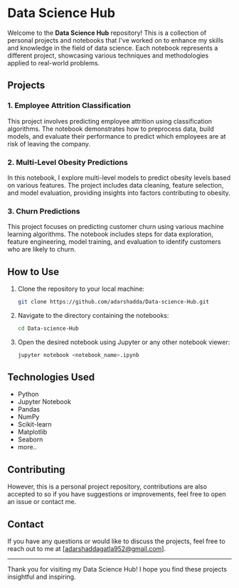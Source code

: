 # Data Science Hub

Welcome to the **Data Science Hub** repository! This is a collection of personal projects and notebooks that I've worked on to enhance my skills and knowledge in the field of data science. Each notebook represents a different project, showcasing various techniques and methodologies applied to real-world problems.

## Projects

### 1. Employee Attrition Classification
This project involves predicting employee attrition using classification algorithms. The notebook demonstrates how to preprocess data, build models, and evaluate their performance to predict which employees are at risk of leaving the company.

### 2. Multi-Level Obesity Predictions
In this notebook, I explore multi-level models to predict obesity levels based on various features. The project includes data cleaning, feature selection, and model evaluation, providing insights into factors contributing to obesity.

### 3. Churn Predictions
This project focuses on predicting customer churn using various machine learning algorithms. The notebook includes steps for data exploration, feature engineering, model training, and evaluation to identify customers who are likely to churn.

## How to Use

1. Clone the repository to your local machine:
    ```bash
    git clone https://github.com/adarshadda/Data-science-Hub.git
    ```

2. Navigate to the directory containing the notebooks:
    ```bash
    cd Data-science-Hub
    ```

3. Open the desired notebook using Jupyter or any other notebook viewer:
    ```bash
    jupyter notebook <notebook_name>.ipynb
    ```

## Technologies Used

- Python
- Jupyter Notebook
- Pandas
- NumPy
- Scikit-learn
- Matplotlib
- Seaborn
- more..

## Contributing

However, this is a personal project repository, contributions are also accepted to so if you have suggestions or improvements, feel free to open an issue or contact me.

## Contact

If you have any questions or would like to discuss the projects, feel free to reach out to me at [adarshaddagatla952@gmail.com].

---

Thank you for visiting my Data Science Hub! I hope you find these projects insightful and inspiring.



